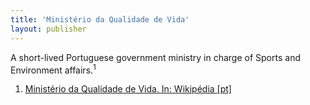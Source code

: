 ```yaml
---
title: 'Ministério da Qualidade de Vida'
layout: publisher
---
```

A short-lived Portuguese government ministry in charge of Sports and Environment affairs.<sup>1</sup>

<ol class="footnotes">
<li><a class="fn-link" href="https://pt.wikipedia.org/wiki/Ministério_da_Qualidade_de_Vida">Ministério da Qualidade de Vida. In: Wikipédia [pt]</a></li>
</ol>
